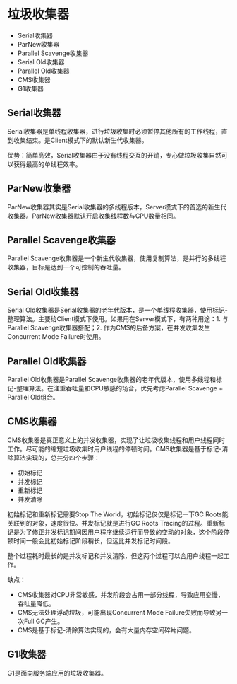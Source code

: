 # 垃圾收集器

- Serial收集器
- ParNew收集器
- Parallel Scavenge收集器
- Serial Old收集器
- Parallel Old收集器
- CMS收集器
- G1收集器

## Serial收集器

Serial收集器是单线程收集器，进行垃圾收集时必须暂停其他所有的工作线程，直到收集结束。是Client模式下的默认新生代收集器。

优势：简单高效，Serial收集器由于没有线程交互的开销，专心做垃圾收集自然可以获得最高的单线程效率。

## ParNew收集器

ParNew收集器其实是Serial收集器的多线程版本，Server模式下的首选的新生代收集器。ParNew收集器默认开启收集线程数与CPU数量相同。

## Parallel Scavenge收集器

Parallel Scavenge收集器是一个新生代收集器，使用复制算法，是并行的多线程收集器，目标是达到一个可控制的吞吐量。

## Serial Old收集器

Serial Old收集器是Serial收集器的老年代版本，是一个单线程收集器，使用标记-整理算法。主要给Client模式下使用。如果用在Server模式下，有两种用途：1. 与Parallel Scavenge收集器搭配；2. 作为CMS的后备方案，在并发收集发生Concurrent Mode Failure时使用。

## Parallel Old收集器

Parallel Old收集器是Parallel Scavenge收集器的老年代版本，使用多线程和标记-整理算法。在注重吞吐量和CPU敏感的场合，优先考虑Parallel Scavenge + Parallel Old组合。

## CMS收集器

CMS收集器是真正意义上的并发收集器，实现了让垃圾收集线程和用户线程同时工作。尽可能的缩短垃圾收集时用户线程的停顿时间。CMS收集器是基于标记-清除算法实现的，总共分四个步骤：

- 初始标记
- 并发标记
- 重新标记
- 并发清除

初始标记和重新标记需要Stop The World，初始标记仅仅是标记一下GC Roots能关联到的对象，速度很快。并发标记就是进行GC Roots Tracing的过程。重新标记是为了修正并发标记期间因用户程序继续运行而导致的变动的对象，这个阶段停顿时间一般会比初始标记阶段稍长，但远比并发标记时间段。

整个过程耗时最长的是并发标记和并发清除，但这两个过程可以合用户线程一起工作。

缺点：

- CMS收集器对CPU非常敏感，并发阶段会占用一部分线程，导致应用变慢，吞吐量降低。
- CMS无法处理浮动垃圾，可能出现Concurrent Mode Failure失败而导致另一次Full GC产生。
- CMS是基于标记-清除算法实现的，会有大量内存空间碎片问题。

## G1收集器

G1是面向服务端应用的垃圾收集器。
